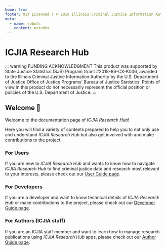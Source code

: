 ```yaml
---
home: true
footer: MIT Licensed | © 2019 Illinois Criminal Justice Information Authority
meta:
  - name: robots
    content: noindex
---
```


# ICJIA Research Hub

::: warning FUNDING ACKNOWLEDGMENT
This product was supported by State Justice Statistics (SJS) Program Grant #2018-86-CX-K006, awarded to the Illinois Criminal Justice Information Authority by the U.S. Department of Justice Office of Justice Programs' Bureau of Justice Statistics. Points of view in this product do not necessarily represent the official position or policies of the U.S. Department of Justice.
:::

<Vuepress />

## Welcome :tada:

Welcome to the documentation page of _ICJIA Research Hub_!

Here you will find a variety of contents prepared to help you to not only use and understand _ICJIA Research Hub_ but also get involved with and make contributions to the project.

### For Users

If you are new to _ICJIA Research Hub_ and wants to know how to navigate _ICJIA Research Hub_ to find criminal justice data and research most relevant to your interests, please check out our [User Guide page](/guide/).

### For Developers

If you are a developer and want to know technical details of _ICJIA Research Hub_ or make contributions to the project, please check out our [Developer Guide page](/dev-guide/).

### For Authors (ICJIA staff)

If you are an ICJIA staff member and want to learn how to manage research publications using _ICJIA Research Hub_ apps, please check out our [Author Guide page](/auth-guide/).
